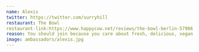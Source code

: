 ```yaml
---
name: Alexis
twitter: https://twitter.com/surryhill
restaurant: The Bowl
restaurant-link:https://www.happycow.net/reviews/the-bowl-berlin-57986
reason: You should join because you care about fresh, delicious, vegan food
image: ambassadors/alexis.jpg
---
```

